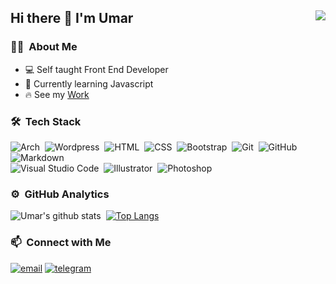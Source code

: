 ## Hi there 👋 I'm Umar <img align="right" src="https://komarev.com/ghpvc/?username=umxrs&color=269077">
### 👨🏻‍ &nbsp;About Me
- 💻 Self taught Front End Developer
- 🌱 Currently learning Javascript
- 🔥 See my [Work](https://im-umar.github.io/portfolio/work)

### 🛠 &nbsp;Tech Stack
![Arch](https://img.shields.io/badge/Arch-141a20?style=flat&logo=Arch-linux)&nbsp;
![Wordpress](https://img.shields.io/badge/-Wordpress-141a20?style=flat&logo=Wordpress)&nbsp;
![HTML](https://img.shields.io/badge/-HTML-141a20?style=flat&logo=HTML5)&nbsp;
![CSS](https://img.shields.io/badge/-CSS-141a20?style=flat&logo=CSS3&logoColor=1572B6)&nbsp;
![Bootstrap](https://img.shields.io/badge/-Bootstrap-141a20?style=flat&logo=bootstrap&logoColor=563D7C)&nbsp;
![Git](https://img.shields.io/badge/-Git-141a20?style=flat&logo=git)&nbsp;
![GitHub](https://img.shields.io/badge/-GitHub-141a20?style=flat&logo=github)&nbsp;
![Markdown](https://img.shields.io/badge/-Markdown-141a20?style=flat&logo=markdown)\
![Visual Studio Code](https://img.shields.io/badge/-Visual%20Studio%20Code-141a20?style=flat&logo=visual-studio-code&logoColor=007ACC)&nbsp;
![Illustrator](https://img.shields.io/badge/-Illustrator-141a20?style=flat&logo=adobe-illustrator)&nbsp;
![Photoshop](https://img.shields.io/badge/-Photoshop-141a20?style=flat&logo=adobe-photoshop)&nbsp;

### ⚙️ &nbsp;GitHub Analytics
![Umar's github stats](https://github-readme-stats.vercel.app/api?username=im-umar&theme=gotham&show_icons=true)&nbsp; [![Top Langs](https://github-readme-stats.vercel.app/api/top-langs/?username=im-umar&layout=compact&exclude_repo=Gictorbit.github.io&theme=gotham)](https://github.com/im-umar/github-readme-stats)

### 📫 &nbsp;Connect with Me
[![email](https://img.shields.io/badge/-umar@e.email-EA4335?style=flat&logo=mail.ru&logoColor=white)](mailto:umar@e.email)
[![telegram](https://img.shields.io/badge/-@umxrs-0e3e55?style=flat&logo=Telegram&logoColor=white)](https://t.me/umxrs)
